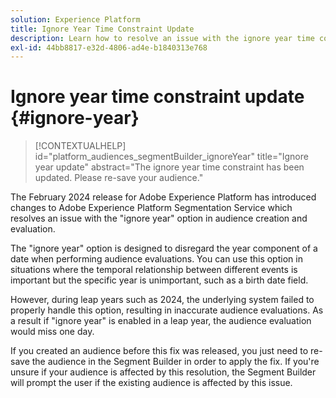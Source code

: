 ```yaml
---
solution: Experience Platform
title: Ignore Year Time Constraint Update
description: Learn how to resolve an issue with the ignore year time constraint.
exl-id: 44bb8817-e32d-4806-ad4e-b1840313e768
---
```

# Ignore year time constraint update {#ignore-year}

>[!CONTEXTUALHELP]
>id="platform_audiences_segmentBuilder_ignoreYear"
>title="Ignore year update"
>abstract="The ignore year time constraint has been updated. Please re-save your audience."

The February 2024 release for Adobe Experience Platform has introduced changes to Adobe Experience Platform Segmentation Service which resolves an issue with the "ignore year" option in audience creation and evaluation.

The "ignore year" option is designed to disregard the year component of a date when performing audience evaluations. You can use this option in situations where the temporal relationship between different events is important but the specific year is unimportant, such as a birth date field. 

However, during leap years such as 2024, the underlying system failed to properly handle this option, resulting in inaccurate audience evaluations. As a result if "ignore year" is enabled in a leap year, the audience evaluation would miss one day.

If you created an audience before this fix was released, you just need to re-save the audience in the Segment Builder in order to apply the fix. If you're unsure if your audience is affected by this resolution, the Segment Builder will prompt the user if the existing audience is affected by this issue.
